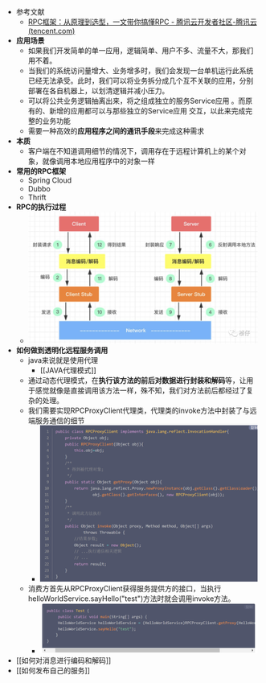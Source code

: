 - 参考文献
	- [RPC框架：从原理到选型，一文带你搞懂RPC - 腾讯云开发者社区-腾讯云 (tencent.com)](https://cloud.tencent.com/developer/article/2021745)
- **应用场景**
	- 如果我们开发简单的单一应用，逻辑简单、用户不多、流量不大，那我们用不着。
	- 当我们的系统访问量增大、业务增多时，我们会发现一台单机运行此系统已经无法承受。此时，我们可以将业务拆分成几个互不关联的应用，分别部署在各自机器上，以划清逻辑并减小压力。
	- 可以将公共业务逻辑抽离出来，将之组成独立的服务Service应用 。而原有的、新增的应用都可以与那些独立的Service应用 交互，以此来完成完整的业务功能
	- 需要一种高效的**应用程序之间的通讯手段**来完成这种需求
- **本质**
	- 客户端在不知道调用细节的情况下，调用存在于远程计算机上的某个对象，就像调用本地应用程序中的对象一样
- **常用的RPC框架**
	- Spring Cloud
	- Dubbo
	- Thrift
- **RPC的执行过程**
	- ![](attachments/Pasted%20image%2020230101220539.png)
- **如何做到透明化远程服务调用**
	- java来说就是使用代理
		- [[JAVA代理模式]]
	- 通过动态代理模式，在**执行该方法的前后对数据进行封装和解码**等，让用于感觉就像是直接调用该方法一样，殊不知，我们对方法前后都经过了复杂的处理。
	- 我们需要实现RPCProxyClient代理类，代理类的invoke方法中封装了与远端服务通信的细节
		- ![](attachments/Pasted%20image%2020230101221301.png)
	- 消费方首先从RPCProxyClient获得服务提供方的接口，当执行helloWorldService.sayHello("test")方法时就会调用invoke方法。
		- ![](attachments/Pasted%20image%2020230101221330.png)
- [[如何对消息进行编码和解码]]
- [[如何发布自己的服务]]
